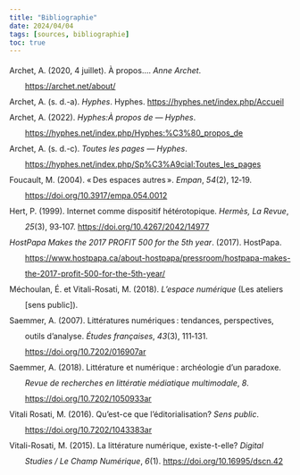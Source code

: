 ```yaml
---
title: "Bibliographie"
date: 2024/04/04
tags: [sources, bibliographie]
toc: true
---
```



<html xmlns="http://www.w3.org/1999/xhtml" xml:lang="en">
<head>
<meta http-equiv="Content-Type" content="text/html; charset=utf-8"/>
<title>Bibliographie</title>
</head>
<body>
<div class="csl-bib-body" style="line-height: 2; margin-left: 2em; text-indent:-2em;">
  <div class="csl-entry">Archet, A. (2020, 4 juillet). À propos…. <i>Anne Archet</i>. <a href="https://archet.net/about/">https://archet.net/about/</a></div>
  <span class="Z3988" title="url_ver=Z39.88-2004&amp;ctx_ver=Z39.88-2004&amp;rfr_id=info%3Asid%2Fzotero.org%3A2&amp;rft_val_fmt=info%3Aofi%2Ffmt%3Akev%3Amtx%3Adc&amp;rft.type=blogPost&amp;rft.title=%C3%80%20propos%E2%80%A6&amp;rft.description=Biographie%20plus%20ou%20moins%20exacte%20d%E2%80%99Anne%20Archet.&amp;rft.identifier=https%3A%2F%2Farchet.net%2Fabout%2F&amp;rft.aufirst=Anne&amp;rft.aulast=Archet&amp;rft.au=Anne%20Archet&amp;rft.date=2020-07-04&amp;rft.language=fr-FR"></span>
  <div class="csl-entry">Archet, A. (s. d.-a). <i>Hyphes</i>. Hyphes. <a href="https://hyphes.net/index.php/Accueil">https://hyphes.net/index.php/Accueil</a></div>
  <span class="Z3988" title="url_ver=Z39.88-2004&amp;ctx_ver=Z39.88-2004&amp;rfr_id=info%3Asid%2Fzotero.org%3A2&amp;rft_val_fmt=info%3Aofi%2Ffmt%3Akev%3Amtx%3Adc&amp;rft.type=webpage&amp;rft.title=Hyphes&amp;rft.identifier=https%3A%2F%2Fhyphes.net%2Findex.php%2FAccueil&amp;rft.aufirst=Anne&amp;rft.aulast=Archet&amp;rft.au=Anne%20Archet&amp;rft.language=fr"></span>
  <div class="csl-entry">Archet, A. (2022). <i>Hyphes:À propos de — Hyphes</i>. <a href="https://hyphes.net/index.php/Hyphes:%C3%80_propos_de">https://hyphes.net/index.php/Hyphes:%C3%80_propos_de</a></div>
  <span class="Z3988" title="url_ver=Z39.88-2004&amp;ctx_ver=Z39.88-2004&amp;rfr_id=info%3Asid%2Fzotero.org%3A2&amp;rft_val_fmt=info%3Aofi%2Ffmt%3Akev%3Amtx%3Adc&amp;rft.type=webpage&amp;rft.title=Hyphes%3A%C3%80%20propos%20de%20%E2%80%94%20Hyphes&amp;rft.identifier=https%3A%2F%2Fhyphes.net%2Findex.php%2FHyphes%3A%25C3%2580_propos_de&amp;rft.aufirst=Anne&amp;rft.aulast=Archet&amp;rft.au=Anne%20Archet"></span>
  <div class="csl-entry">Archet, A. (s. d.-c). <i>Toutes les pages — Hyphes</i>. <a href="https://hyphes.net/index.php/Sp%C3%A9cial:Toutes_les_pages">https://hyphes.net/index.php/Sp%C3%A9cial:Toutes_les_pages</a></div>
  <span class="Z3988" title="url_ver=Z39.88-2004&amp;ctx_ver=Z39.88-2004&amp;rfr_id=info%3Asid%2Fzotero.org%3A2&amp;rft_val_fmt=info%3Aofi%2Ffmt%3Akev%3Amtx%3Adc&amp;rft.type=webpage&amp;rft.title=Toutes%20les%20pages%20%E2%80%94%20Hyphes&amp;rft.identifier=https%3A%2F%2Fhyphes.net%2Findex.php%2FSp%25C3%25A9cial%3AToutes_les_pages&amp;rft.aufirst=Anne&amp;rft.aulast=Archet&amp;rft.au=Anne%20Archet"></span>
  <div class="csl-entry">Foucault, M. (2004). « Des espaces autres ». <i>Empan</i>, <i>54</i>(2), 12‑19. <a href="https://doi.org/10.3917/empa.054.0012">https://doi.org/10.3917/empa.054.0012</a></div>
  <span class="Z3988" title="url_ver=Z39.88-2004&amp;ctx_ver=Z39.88-2004&amp;rfr_id=info%3Asid%2Fzotero.org%3A2&amp;rft_id=info%3Adoi%2F10.3917%2Fempa.054.0012&amp;rft_val_fmt=info%3Aofi%2Ffmt%3Akev%3Amtx%3Ajournal&amp;rft.genre=article&amp;rft.atitle=%C2%AB%20Des%20espaces%20autres%20%C2%BB&amp;rft.jtitle=Empan&amp;rft.stitle=Empan&amp;rft.volume=54&amp;rft.issue=2&amp;rft.aufirst=Michel&amp;rft.aulast=Foucault&amp;rft.au=Michel%20Foucault&amp;rft.date=2004&amp;rft.pages=12-19&amp;rft.spage=12&amp;rft.epage=19&amp;rft.issn=1152-3336&amp;rft.language=fr"></span>
  <div class="csl-entry">Hert, P. (1999). Internet comme dispositif hétérotopique. <i>Hermès, La Revue</i>, <i>25</i>(3), 93‑107. <a href="https://doi.org/10.4267/2042/14977">https://doi.org/10.4267/2042/14977</a></div>
  <span class="Z3988" title="url_ver=Z39.88-2004&amp;ctx_ver=Z39.88-2004&amp;rfr_id=info%3Asid%2Fzotero.org%3A2&amp;rft_id=info%3Adoi%2F10.4267%2F2042%2F14977&amp;rft_val_fmt=info%3Aofi%2Ffmt%3Akev%3Amtx%3Ajournal&amp;rft.genre=article&amp;rft.atitle=Internet%20comme%20dispositif%20h%C3%A9t%C3%A9rotopique&amp;rft.jtitle=Herm%C3%A8s%2C%20La%20Revue&amp;rft.stitle=Herm%C3%A8s%2C%20La%20Revue&amp;rft.volume=25&amp;rft.issue=3&amp;rft.aufirst=Philippe&amp;rft.aulast=Hert&amp;rft.au=Philippe%20Hert&amp;rft.date=1999&amp;rft.pages=93-107&amp;rft.spage=93&amp;rft.epage=107&amp;rft.issn=0767-9513&amp;rft.language=fr"></span>
  <div class="csl-entry"><i>HostPapa Makes the 2017 PROFIT 500 for the 5th year</i>. (2017). HostPapa. <a href="https://www.hostpapa.ca/about-hostpapa/pressroom/hostpapa-makes-the-2017-profit-500-for-the-5th-year/">https://www.hostpapa.ca/about-hostpapa/pressroom/hostpapa-makes-the-2017-profit-500-for-the-5th-year/</a></div>
  <span class="Z3988" title="url_ver=Z39.88-2004&amp;ctx_ver=Z39.88-2004&amp;rfr_id=info%3Asid%2Fzotero.org%3A2&amp;rft_val_fmt=info%3Aofi%2Ffmt%3Akev%3Amtx%3Adc&amp;rft.type=webpage&amp;rft.title=HostPapa%20Makes%20the%202017%20PROFIT%20500%20for%20the%205th%20year&amp;rft.description=Have%20any%20questions%3F%20Talk%20with%20us%20directly%20using%20LiveChat.&amp;rft.identifier=https%3A%2F%2Fwww.hostpapa.ca%2Fabout-hostpapa%2Fpressroom%2Fhostpapa-makes-the-2017-profit-500-for-the-5th-year%2F&amp;rft.date=2017&amp;rft.language=en"></span>
  <div class="csl-entry">Méchoulan, É. et Vitali-Rosati, M. (2018). <i>L’espace numérique</i> (Les ateliers [sens public]).</div>
  <span class="Z3988" title="url_ver=Z39.88-2004&amp;ctx_ver=Z39.88-2004&amp;rfr_id=info%3Asid%2Fzotero.org%3A2&amp;rft_id=urn%3Aisbn%3A978-2-924925-01-0&amp;rft_val_fmt=info%3Aofi%2Ffmt%3Akev%3Amtx%3Abook&amp;rft.genre=book&amp;rft.btitle=L'espace%20num%C3%A9rique&amp;rft.place=Montr%C3%A9al&amp;rft.edition=Les%20ateliers%20%5Bsens%20public%5D&amp;rft.aufirst=%C3%89ric&amp;rft.aulast=M%C3%A9choulan&amp;rft.au=%C3%89ric%20M%C3%A9choulan&amp;rft.au=Marcello%20Vitali-Rosati&amp;rft.date=2018-10&amp;rft.tpages=177&amp;rft.isbn=978-2-924925-01-0&amp;rft.language=fr"></span>
  <div class="csl-entry">Saemmer, A. (2007). Littératures numériques : tendances, perspectives, outils d’analyse. <i>Études françaises</i>, <i>43</i>(3), 111‑131. <a href="https://doi.org/10.7202/016907ar">https://doi.org/10.7202/016907ar</a></div>
  <span class="Z3988" title="url_ver=Z39.88-2004&amp;ctx_ver=Z39.88-2004&amp;rfr_id=info%3Asid%2Fzotero.org%3A2&amp;rft_id=info%3Adoi%2F10.7202%2F016907ar&amp;rft_val_fmt=info%3Aofi%2Ffmt%3Akev%3Amtx%3Ajournal&amp;rft.genre=article&amp;rft.atitle=Litt%C3%A9ratures%20num%C3%A9riques%20%3A%20tendances%2C%20perspectives%2C%20outils%20d%E2%80%99analyse&amp;rft.jtitle=%C3%89tudes%20fran%C3%A7aises&amp;rft.stitle=etudfr&amp;rft.volume=43&amp;rft.issue=3&amp;rft.aufirst=Alexandra&amp;rft.aulast=Saemmer&amp;rft.au=Alexandra%20Saemmer&amp;rft.date=2007&amp;rft.pages=111-131&amp;rft.spage=111&amp;rft.epage=131&amp;rft.issn=0014-2085%2C%201492-1405&amp;rft.language=fr"></span>
  <div class="csl-entry">Saemmer, A. (2018). Littérature et numérique : archéologie d’un paradoxe. <i>Revue de recherches en littératie médiatique multimodale</i>, <i>8</i>. <a href="https://doi.org/10.7202/1050933ar">https://doi.org/10.7202/1050933ar</a></div>
  <span class="Z3988" title="url_ver=Z39.88-2004&amp;ctx_ver=Z39.88-2004&amp;rfr_id=info%3Asid%2Fzotero.org%3A2&amp;rft_id=info%3Adoi%2F10.7202%2F1050933ar&amp;rft_val_fmt=info%3Aofi%2Ffmt%3Akev%3Amtx%3Ajournal&amp;rft.genre=article&amp;rft.atitle=Litt%C3%A9rature%20et%20num%C3%A9rique%20%3A%20arch%C3%A9ologie%20d%E2%80%99un%20paradoxe&amp;rft.jtitle=Revue%20de%20recherches%20en%20litt%C3%A9ratie%20m%C3%A9diatique%20multimodale&amp;rft.stitle=rechercheslmm&amp;rft.volume=8&amp;rft.aufirst=Alexandra&amp;rft.aulast=Saemmer&amp;rft.au=Alexandra%20Saemmer&amp;rft.date=2018&amp;rft.issn=2368-9242&amp;rft.language=fr"></span>
  <div class="csl-entry">Vitali Rosati, M. (2016). Qu’est-ce que l’éditorialisation? <i>Sens public</i>. <a href="https://doi.org/10.7202/1043383ar">https://doi.org/10.7202/1043383ar</a></div>
  <span class="Z3988" title="url_ver=Z39.88-2004&amp;ctx_ver=Z39.88-2004&amp;rfr_id=info%3Asid%2Fzotero.org%3A2&amp;rft_id=info%3Adoi%2F10.7202%2F1043383ar&amp;rft_val_fmt=info%3Aofi%2Ffmt%3Akev%3Amtx%3Ajournal&amp;rft.genre=article&amp;rft.atitle=Qu'est-ce%20que%20l'%C3%A9ditorialisation%3F&amp;rft.jtitle=Sens%20public&amp;rft.stitle=sp&amp;rft.aufirst=Marcello&amp;rft.aulast=Vitali%20Rosati&amp;rft.au=Marcello%20Vitali%20Rosati&amp;rft.date=2016&amp;rft.issn=2104-3272&amp;rft.language=fr"></span>
  <div class="csl-entry">Vitali-Rosati, M. (2015). La littérature numérique, existe-t-elle? <i>Digital Studies / Le Champ Numérique</i>, <i>6</i>(1). <a href="https://doi.org/10.16995/dscn.42">https://doi.org/10.16995/dscn.42</a></div>
  <span class="Z3988" title="url_ver=Z39.88-2004&amp;ctx_ver=Z39.88-2004&amp;rfr_id=info%3Asid%2Fzotero.org%3A2&amp;rft_id=info%3Adoi%2F10.16995%2Fdscn.42&amp;rft_val_fmt=info%3Aofi%2Ffmt%3Akev%3Amtx%3Ajournal&amp;rft.genre=article&amp;rft.atitle=La%20litt%C3%A9rature%20num%C3%A9rique%2C%20existe-t-elle%3F&amp;rft.jtitle=Digital%20Studies%20%2F%20Le%20champ%20num%C3%A9rique&amp;rft.volume=6&amp;rft.issue=1&amp;rft.aufirst=Marcello&amp;rft.aulast=Vitali-Rosati&amp;rft.au=Marcello%20Vitali-Rosati&amp;rft.date=2015-02-06&amp;rft.issn=1918-3666&amp;rft.language=en"></span>
</div></body>
</html>